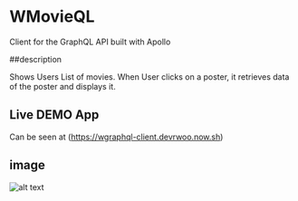 # WMovieQL

Client for the GraphQL API built with Apollo

##description

Shows Users List of movies.
When User clicks on a poster, it retrieves data of the poster and displays it.



## Live DEMO App

Can be seen at (https://wgraphql-client.devrwoo.now.sh)


## image
![alt text](https://github.com/ryanwooj/wgraphql-client/public/wgraphql-image.png "Sample Image running")
